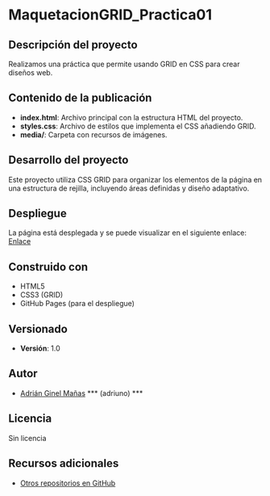 # MaquetacionGRID_Practica01

## Descripción del proyecto
Realizamos una práctica que permite usando GRID en CSS para crear diseños web.

## Contenido de la publicación
- **index.html**: Archivo principal con la estructura HTML del proyecto.
- **styles.css**: Archivo de estilos que implementa el CSS añadiendo GRID.
- **media/**: Carpeta con recursos de imágenes.

## Desarrollo del proyecto
Este proyecto utiliza CSS GRID para organizar los elementos de la página en una estructura de rejilla, incluyendo áreas definidas y diseño adaptativo.

## Despliegue
La página está desplegada y se puede visualizar en el siguiente enlace:  
[Enlace](https://github.com/adriuno/MaquetacionGRID_Practica01)

## Construido con
- HTML5
- CSS3 (GRID)
- GitHub Pages (para el despliegue)

## Versionado
- **Versión**: 1.0

## Autor
- [Adrián Ginel Mañas](https://github.com/adriuno) *** (adriuno) ***

## Licencia
Sin licencia
## Recursos adicionales
- [Otros repositorios en GitHub](https://github.com/adriuno)
